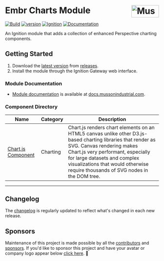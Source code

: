 # Embr Charts Module [<img src="https://cdn.mussonindustrial.com/files/public/images/emblem.svg" alt="Musson Industrial Logo" width="90" height="40" align="right">][embr]

[![Build](https://github.com/mussonindustrial/embr/actions/workflows/build.yml/badge.svg)]()
[![version](https://img.shields.io/github/v/release/mussonindustrial/embr?filter=*charts*&label=Latest)](CHANGELOG.md)
[![Ignition](https://img.shields.io/badge/Ignition-8.1.33+-rebeccapurple.svg)](https://inductiveautomation.com/)
[![Documentation](https://img.shields.io/badge/Documentation-docs.mussonindustrial.com-white.svg?logo=docusaurus)](https://docs.mussonindustrial.com/ignition/embr-charts)

An Ignition module that adds a collection of enhanced Perspective charting components.

## Getting Started

1. Download the [latest version] from [releases].
2. Install the module through the Ignition Gateway web interface.

### Module Documentation

- [Module documentation] is available at [docs.mussonindustrial.com].

### Component Directory

| Name                                               | Category  | Description                                                                                                                                                                                                                                                                                       |
|----------------------------------------------------|-----------|---------------------------------------------------------------------------------------------------------------------------------------------------------------------------------------------------------------------------------------------------------------------------------------------------|
| [Chart.js Component](./docs/components/chartjs.md) | Charting  | Chart.js renders chart elements on an HTML5 canvas unlike other D3.js-based charting libraries that render as SVG. Canvas rendering makes Chart.js very performant, especially for large datasets and complex visualizations that would otherwise require thousands of SVG nodes in the DOM tree. |  |

---

## Changelog

The [changelog](./CHANGELOG.md) is regularly updated to reflect what's changed in each new release.

## Sponsors

Maintenance of this project is made possible by all the [contributors] and [sponsors].
If you'd like to sponsor this project and have your avatar or company logo appear below [click here](https://github.com/sponsors/mussonindustrial). 💖

[embr]: https://github.com/mussonindustrial/embr
[releases]: https://github.com/mussonindustrial/embr/releases
[docs.mussonindustrial.com]: https://docs.mussonindustrial.com
[Module documentation]: https://docs.mussonindustrial.com/docs/ignition-modules/embr-charts
[contributors]: https://github.com/JamesIves/github-pages-deploy-action/graphs/contributors
[sponsors]: https://github.com/sponsors/mussonindustrial
[latest version]: https://github.com/mussonindustrial/embr/releases?q=embr-charts&expanded=true
